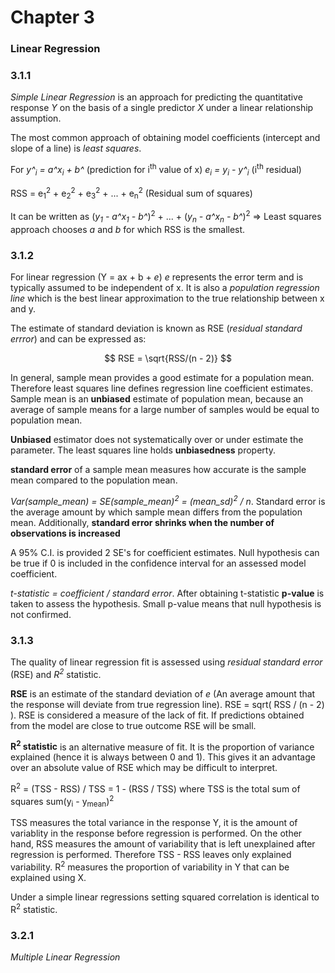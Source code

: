 # Chapter 3

### Linear Regression

### 3.1.1

*Simple Linear Regression* is an approach for predicting the quantitative response *Y* on the basis of a single predictor *X* under a linear relationship assumption.

The most common approach of obtaining model coefficients (intercept and slope of a line) is *least squares*.

For *y^<sub>i</sub> = a^x<sub>i</sub> + b^* (prediction for i<sup>th</sup> value of x) *e<sub>i</sub> = y<sub>i</sub> - y^<sub>i</sub>* (i<sup>th</sup> residual)

RSS = e<sub>1</sub><sup>2</sup> + e<sub>2</sub><sup>2</sup> + e<sub>3</sub><sup>2</sup> + ... + e<sub>n</sub><sup>2</sup> (Residual sum of squares)

It can be written as (*y<sub>1</sub> - a^x<sub>1</sub> - b^*)<sup>2</sup> + ... + (*y<sub>n</sub> - a^x<sub>n</sub> - b^*)<sup>2</sup> => Least squares approach chooses *a* and *b* for which RSS is the smallest.

### 3.1.2

For linear regression (Y = ax + b + *e*) *e* represents the error term and is typically assumed to be independent of x. It is also a *population regression line* which is the best linear approximation to the true relationship between x and y.

The estimate of standard deviation is known as RSE (*residual standard errror*) and can be expressed as:

$$
RSE = \sqrt{RSS/(n - 2)}
$$

In general, sample mean provides a good estimate for a population mean. Therefore least squares line defines regression line coefficient estimates. Sample mean is an **unbiased** estimate of population mean, because an average of sample means for a large number of samples would be equal to population mean.

**Unbiased** estimator does not systematically over or under estimate the parameter. The least squares line holds **unbiasedness** property.

**standard error** of a sample mean measures how accurate is the sample mean compared to the population mean.

*Var(sample\_mean) = SE(sample\_mean)<sup>2</sup> = (mean\_sd)<sup>2</sup> / n*.
 Standard error is the average amount by which sample mean differs from the population mean. Additionally, **standard error shrinks when the number of observations is increased**
 
A 95% C.I. is provided 2 SE's for coefficient estimates. Null hypothesis can be true if 0 is included in the confidence interval for an assessed model coefficient.

*t-statistic = coefficient / standard error*. After obtaining t-statistic **p-value** is taken to assess the hypothesis. Small p-value means that null hypothesis is not confirmed.

### 3.1.3

The quality of linear regression fit is assessed using *residual standard error* (RSE) and *R<sup>2</sup>* statistic.

**RSE** is an estimate of the standard deviation of *e* (An average amount that the response will deviate from true regression line). RSE = sqrt( RSS / (n - 2) ). RSE is considered a measure of the lack of fit. If predictions obtained from the model are close to true outcome RSE will be small.

**R<sup>2</sup> statistic** is an alternative measure of fit. It is the proportion of variance explained (hence it is always between 0 and 1). This gives it an advantage over an absolute value of RSE which may be difficult to interpret. 

R<sup>2</sup> = (TSS - RSS) / TSS = 1 - (RSS / TSS) where TSS is the total sum of squares sum(y<sub>i</sub> - y<sub>mean</sub>)<sup>2</sup>

TSS measures the total variance in the response Y, it is the amount of variablity in the response before regression is performed. On the other hand, RSS measures the amount of variability that is left unexplained after regression is performed. Therefore TSS - RSS leaves only explained variability. R<sup>2</sup> measures the proportion of variability in Y that can be explained using X.

Under a simple linear regressions setting squared correlation is identical to R<sup>2</sup> statistic.

### 3.2.1

*Multiple Linear Regression* 
 
 
 